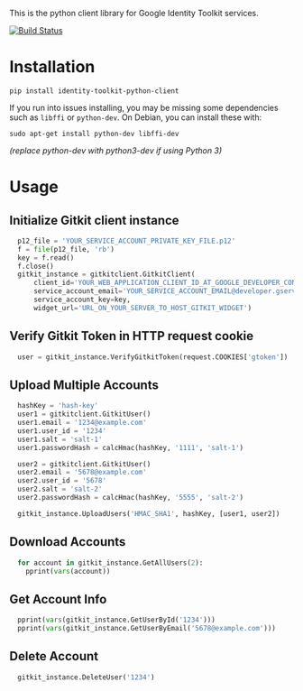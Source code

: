 This is the python client library for Google Identity Toolkit services.

[![Build Status](https://travis-ci.org/google/identity-toolkit-python-client.svg)](https://travis-ci.org/google/identity-toolkit-python-client)

Installation
=====================

```
pip install identity-toolkit-python-client
```

If you run into issues installing, you may be missing some dependencies such as `libffi` or `python-dev`. On Debian, you can install these with:
```
sudo apt-get install python-dev libffi-dev
```

*(replace python-dev with python3-dev if using Python 3)*

Usage
=====================

Initialize Gitkit client instance
--------------

```python 
  p12_file = 'YOUR_SERVICE_ACCOUNT_PRIVATE_KEY_FILE.p12'
  f = file(p12_file, 'rb')
  key = f.read()
  f.close()
  gitkit_instance = gitkitclient.GitkitClient(
      client_id='YOUR_WEB_APPLICATION_CLIENT_ID_AT_GOOGLE_DEVELOPER_CONSOLE',
      service_account_email='YOUR_SERVICE_ACCOUNT_EMAIL@developer.gserviceaccount.com',
      service_account_key=key,
      widget_url='URL_ON_YOUR_SERVER_TO_HOST_GITKIT_WIDGET')
```

Verify Gitkit Token in HTTP request cookie
--------------
```python
  user = gitkit_instance.VerifyGitkitToken(request.COOKIES['gtoken'])
```
  
Upload Multiple Accounts
--------------

```python
  hashKey = 'hash-key'
  user1 = gitkitclient.GitkitUser()
  user1.email = '1234@example.com'
  user1.user_id = '1234'
  user1.salt = 'salt-1'
  user1.passwordHash = calcHmac(hashKey, '1111', 'salt-1')

  user2 = gitkitclient.GitkitUser()
  user2.email = '5678@example.com'
  user2.user_id = '5678'
  user2.salt = 'salt-2'
  user2.passwordHash = calcHmac(hashKey, '5555', 'salt-2')

  gitkit_instance.UploadUsers('HMAC_SHA1', hashKey, [user1, user2])
```

Download Accounts
--------------

```python
  for account in gitkit_instance.GetAllUsers(2):
    pprint(vars(account))
```

Get Account Info
--------------

```python
  pprint(vars(gitkit_instance.GetUserById('1234')))
  pprint(vars(gitkit_instance.GetUserByEmail('5678@example.com')))
```

Delete Account
--------------
```python
  gitkit_instance.DeleteUser('1234')
```
